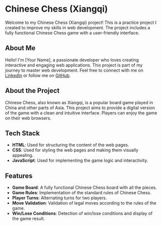 # Chinese Chess (Xiangqi)

Welcome to my Chinese Chess (Xiangqi) project! This is a practice project I created to improve my skills in web development. The project includes a fully functional Chinese Chess game with a user-friendly interface.

## About Me

Hello! I'm [Your Name], a passionate developer who loves creating interactive and engaging web applications. This project is part of my journey to master web development. Feel free to connect with me on [LinkedIn](https://www.linkedin.com/in/yourprofile/) or follow me on [GitHub](https://github.com/yourusername).

## About the Project

Chinese Chess, also known as Xiangqi, is a popular board game played in China and other parts of Asia. This project aims to provide a digital version of the game with a clean and intuitive interface. Players can enjoy the game on their web browsers.

## Tech Stack

- **HTML**: Used for structuring the content of the web pages.
- **CSS**: Used for styling the web pages and making them visually appealing.
- **JavaScript**: Used for implementing the game logic and interactivity.

## Features

- **Game Board**: A fully functional Chinese Chess board with all the pieces.
- **Game Rules**: Implementation of the standard rules of Chinese Chess.
- **Player Turns**: Alternating turns for two players.
- **Move Validation**: Validation of legal moves according to the rules of the game.
- **Win/Lose Conditions**: Detection of win/lose conditions and display of the game result.
